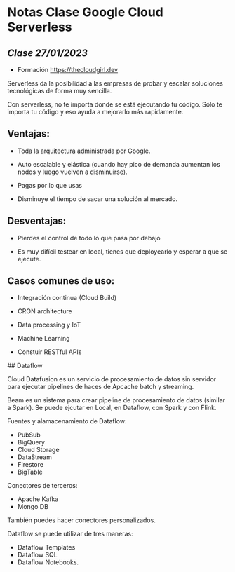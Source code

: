 # Notas Clase Google Cloud Serverless

## _Clase 27/01/2023_

* Formación https://thecloudgirl.dev


Serverless da la posibilidad a las empresas de probar y escalar soluciones tecnológicas de forma muy sencilla. 

Con serverless, no te importa donde se está ejecutando tu código. Sólo te importa tu código y eso ayuda a mejorarlo más rapidamente.

## Ventajas:

- Toda la arquitectura administrada por Google.
- Auto escalable y elástica (cuando hay pico de demanda aumentan los nodos y luego vuelven a disminuirse).

- Pagas por lo que usas

- Disminuye el tiempo de sacar una solución al mercado.


## Desventajas:

- Pierdes el control de todo lo que pasa por debajo

- Es muy difícil testear en local, tienes que deployearlo y esperar a que se ejecute.



## Casos comunes de uso:

- Integración continua (Cloud Build)

- CRON architecture

- Data processing y IoT


- Machine Learning

- Constuir RESTful APIs




## Dataflow

Cloud Datafusion es un servicio de procesamiento de datos sin servidor para ejecutar pipelines de haces de Apcache batch y streaming. 

Beam es un sistema para crear pipeline de procesamiento de datos (similar a Spark). Se puede ejcutar en Local, en Dataflow, con Spark y con Flink.


Fuentes y alamacenamiento de Dataflow:

- PubSub
- BigQuery
- Cloud Storage
- DataStream
- Firestore
- BigTable

Conectores de terceros:

- Apache Kafka
- Mongo DB

También puedes hacer conectores personalizados.


Dataflow se puede utilizar de tres maneras:

- Dataflow Templates
- Dataflow SQL
- Dataflow Notebooks.



